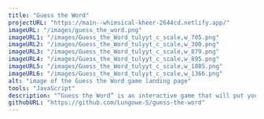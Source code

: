 ```yaml
---
title: "Guess the Word"
projectURL: "https://main--whimsical-kheer-2644cd.netlify.app/"
imageURL: "/images/guess_the_word.png"
imageURL1: "/images/Guess_the_Word_tulyyt_c_scale,w_705.png"
imageURL2: "/images/Guess_the_Word_tulyyt_c_scale,w_300.png"
imageURL3: "/images/Guess_the_Word_tulyyt_c_scale,w_879.png"
imageURL4: "/images/Guess_the_Word_tulyyt_c_scale,w_895.png"
imageURL5: "/images/Guess_the_Word_tulyyt_c_scale,w_1085.png"
imageURL6: "/images/Guess_the_Word_tulyyt_c_scale,w_1366.png"
alt: "image of the Guess the Word game landing page"
tools: "JavaScript"
description: "“Guess the Word” is an interactive game that will put your word-guessing skills to the test. Using JavaScript, this fun game challenges you to correctly guess the letters of a randomly selected word before time runs out."
githubURL: "https://github.com/Lungowe-S/guess-the-word"
---
```

